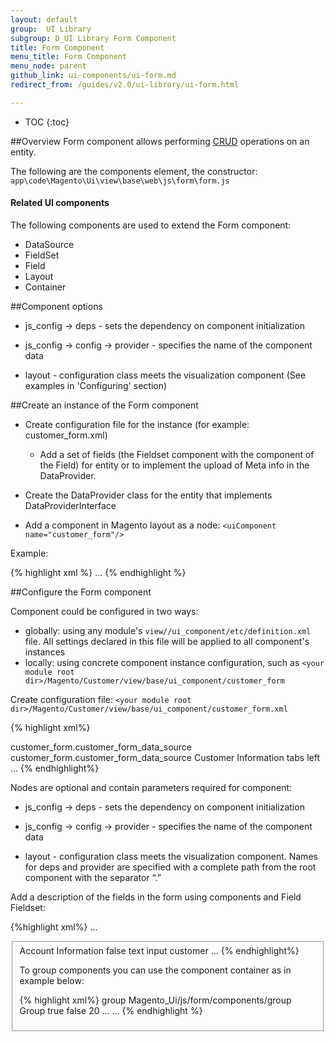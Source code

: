 ```yaml
---
layout: default
group:  UI Library
subgroup: D_UI Library Form Component
title: Form Component
menu_title: Form Component
menu_node: parent
github_link: ui-components/ui-form.md
redirect_from: /guides/v2.0/ui-library/ui-form.html

---
```


* TOC
{:toc}

##Overview
Form component allows performing <a href="https://en.wikipedia.org/wiki/Create,_read,_update_and_delete">CRUD</a> operations on an entity. 

The following are the components element, the constructor: `app\code\Magento\Ui\view\base\web\js\form\form.js`

<h4>Related UI components</h4>

The following components are used to extend the Form component:

* DataSource
* FieldSet
* Field
* Layout
* Container

##Component options

* js_config -> deps - sets the dependency on component initialization
 
* js_config -> config -> provider - specifies the name of the component data
 
* layout - configuration class meets the visualization component
    (See examples in 'Configuring' section)

##Create an instance of the Form component

* Create configuration file for the instance (for example: customer_form.xml)

    * Add a set of fields (the Fieldset component with the component of the Field) for entity or to implement the upload of Meta info in the DataProvider. 
* Create the DataProvider class for the entity that implements DataProviderInterface
* Add a component in Magento layout as a node: `<uiComponent name="customer_form"/>`

Example:

{% highlight xml %}
<page xmlns:xsi="http://www.w3.org/2001/XMLSchema-instance" xsi:noNamespaceSchemaLocation="urn:magento:framework:View/Layout/etc/page_configuration.xsd">
    <body>
        <referenceContainer name="content">
            ...
            <uiComponent name="customer_form"/>
        </referenceContainer>
    </body>
</page>
{% endhighlight %}
 
##Configure the Form component

Component could be configured in two ways:

* globally: using any module's `view//ui_component/etc/definition.xml` file. All settings declared in     this file will be applied to all component's instances
* locally: using concrete component instance configuration, such as `<your module root dir>/Magento/Customer/view/base/ui_component/customer_form`

Create configuration file: `<your module root dir>/Magento/Customer/view/base/ui_component/customer_form.xml`

{% highlight xml%}
<form xmlns:xsi="http://www.w3.org/2001/XMLSchema-instance" xsi:noNamespaceSchemaLocation="../../../../Ui/etc/ui_configuration.xsd">
    <argument name="data" xsi:type="array">
        <item name="js_config" xsi:type="array">
            <item name="config" xsi:type="array">
                <item name="provider" xsi:type="string">customer_form.customer_form_data_source</item>
            </item>
            <item name="deps" xsi:type="string">customer_form.customer_form_data_source</item>
        </item>
        <item name="label" xsi:type="string" translate="true">Customer Information</item>
        <item name="layout" xsi:type="array">
            <item name="type" xsi:type="string">tabs</item>
            <item name="navContainerName" xsi:type="string">left</item>
        </item>
...
{% endhighlight%}

Nodes are optional and contain parameters required for component:

* js_config -> deps - sets the dependency on component initialization

* js_config -> config -> provider - specifies the name of the component data

* layout - configuration class meets the visualization component. Names for deps and provider are specified with a complete path from the root component with the separator “.”

Add a description of the fields in the form using components and Field Fieldset:

{%highlight xml%}
...
<fieldset name="customer">
   <argument name="data" xsi:type="array">
       <item name="config" xsi:type="array">
           <item name="label" xsi:type="string" translate="true">Account Information</item>
       </item>
   </argument>
   <field name="entity_id">
       <argument name="data" xsi:type="array">
               <item name="config" xsi:type="array">
               <item name="visible" xsi:type="boolean">false</item>
               <item name="dataType" xsi:type="string">text</item>
               <item name="formElement" xsi:type="string">input</item>
               <item name="source" xsi:type="string">customer</item>
           </item>
        </argument>
    </field>
…
{% endhighlight%}

To group components you can use the component container as in example below:

{% highlight xml%}
<container name="container_group">
    <argument name="data" xsi:type="array">
        <item name="type" xsi:type="string">group</item>
        <item name="js_config" xsi:type="array">
            <item name="component" xsi:type="string">Magento_Ui/js/form/components/group</item>
        </item>
        <item name="config" xsi:type="array">
            <item name="label" xsi:type="string" translate="true">Group</item>
            <item name="required" xsi:type="boolean">true</item>
            <item name="dataScope" xsi:type="boolean">false</item>
            <item name="sortOrder" xsi:type="number">20</item>
        </item>
    </argument>
    <field name="group_id">
    ...
    </field>
    <field name="disable_auto_group_change">
    ...
    </field>
</container>
{% endhighlight %}